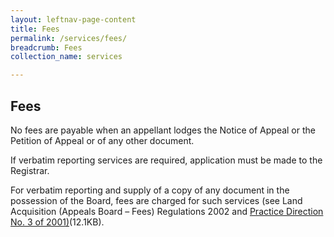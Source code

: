 ```yaml
---
layout: leftnav-page-content
title: Fees
permalink: /services/fees/
breadcrumb: Fees
collection_name: services

---
```


Fees
---
No fees are payable when an appellant lodges the Notice of Appeal or the Petition of Appeal or of any other document.

If verbatim reporting services are required, application must be made to the Registrar.

For verbatim reporting and supply of a copy of any document in the possession of the Board, fees are charged for such services (see Land Acquisition (Appeals Board – Fees) Regulations 2002 and [Practice Direction No. 3 of 2001)](/files/PracticeDirection-PD3-2001-12Aug091.pdf)(12.1KB).
